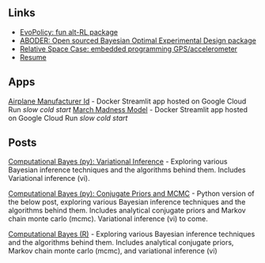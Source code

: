 ## Links

- [EvoPolicy: fun alt-RL package](https://github.com/smthzch/evopolicy)
- [ABODER: Open sourced Bayesian Optimal Experimental Design package](https://github.com/ncx-co/aboder)
- [Relative Space Case: embedded programming GPS/accelerometer](https://github.com/smthzch/relative-space-case)
- [Resume](resume.md)

## Apps

[Airplane Manufacturer Id](https://air-id-2ivit2kv6q-uc.a.run.app) - Docker Streamlit app hosted on Google Cloud Run *slow cold start*
[March Madness Model](https://march-madness-327pch26ba-uc.a.run.app) - Docker Streamlit app hosted on Google Cloud Run *slow cold start*

## Posts

[Computational Bayes (py): Variational Inference](posts/vi_py.html) - Exploring various Bayesian inference techniques and the algorithms behind them. Includes Variational inference (vi).

[Computational Bayes (py): Conjugate Priors and MCMC](posts/conjugate-mcmc_py.html) - Python version of the below post, exploring various Bayesian inference techniques and the algorithms behind them. Includes analytical conjugate priors and Markov chain monte carlo (mcmc). Variational inference (vi) to come.

[Computational Bayes (R)](posts/computational_bayes.html) - Exploring various Bayesian inference techniques and the algorithms behind them. Includes analytical conjugate priors, Markov chain monte carlo (mcmc), and variational inference (vi)
